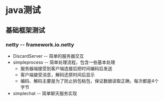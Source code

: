 #  java测试

##  基础框架测试
###  netty -- framework.io.netty
*   DiscardServer -- 简单的服务器交互
*   simpleprocess -- 简单处理流程，包含一些基本处理
    *   服务器端接受到客户端连接后把时间编码后发送
    *   客户端接受消息，解码还原时间后显示
    *   编码、解码主要是为了防止拆包粘包，保证数据读取正确，每次都是4个字节
*   simplechat -- 简单聊天服务实现